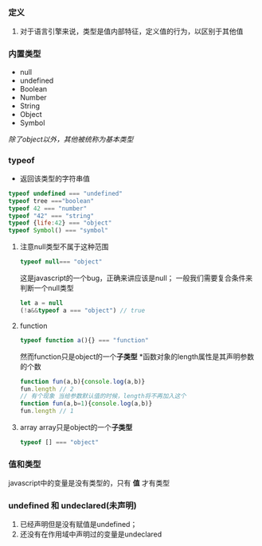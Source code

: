 

### 定义
1. 对于语言引擎来说，类型是值内部特征，定义值的行为，以区别于其他值

### 内置类型
- null
- undefined
- Boolean
- Number
- String
- Object
- Symbol

*除了object以外，其他被统称为基本类型*

### typeof
- 返回该类型的字符串值
```js
typeof undefined === "undefined"
typeof tree ==="boolean"
typeof 42 === "number"
typeof "42" === "string"
typeof {life:42} === "object"
typeof Symbol() === "symbol"
```
1. 注意null类型不属于这种范围
	```js
	typeof null=== "object"
	```
	这是javascript的一个bug，正确来讲应该是null；
	一般我们需要复合条件来判断一个null类型
	```js
	let a = null
	(!a&&typeof a === "object") // true
	```
2. function
	```js
	typeof function a(){} === "function"
	```
	然而function只是object的一个**子类型**
	*函数对象的length属性是其声明参数的个数
	```js
	function fun(a,b){console.log(a,b)}
	fun.length // 2
	// 有个现象 当给参数默认值的时候，length将不再加入这个
	function fun(a,b=1){console.log(a,b)}
	fun.length // 1
	```
3. array
	array只是object的一个**子类型**
	```js
	typeof [] === "object"
	```

### 值和类型
javascript中的变量是没有类型的，只有 **值** 才有类型

### undefined 和 undeclared(未声明)
1. 已经声明但是没有赋值是undefined；
2. 还没有在作用域中声明过的变量是undeclared

